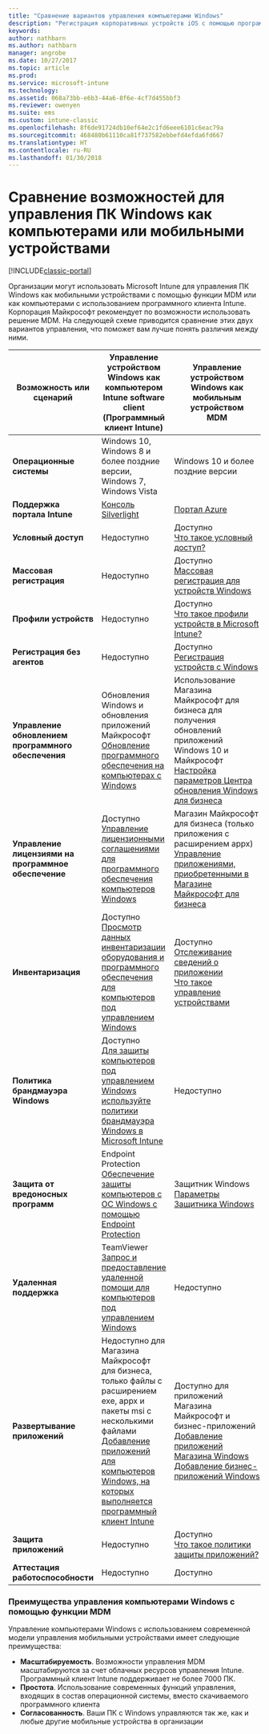 ```yaml
---
title: "Сравнение вариантов управления компьютерами Windows"
description: "Регистрация корпоративных устройств iOS с помощью программы регистрации устройств Apple (DEP) или Apple Configurator."
keywords: 
author: nathbarn
ms.author: nathbarn
manager: angrobe
ms.date: 10/27/2017
ms.topic: article
ms.prod: 
ms.service: microsoft-intune
ms.technology: 
ms.assetid: 068a73bb-e6b3-44a6-8f6e-4cf7d455bbf3
ms.reviewer: owenyen
ms.suite: ems
ms.custom: intune-classic
ms.openlocfilehash: 8f6de91724db10ef64e2c1fd6eee6101c6eac79a
ms.sourcegitcommit: 468480b61110ca81f737582ebbefd4efda6fd667
ms.translationtype: HT
ms.contentlocale: ru-RU
ms.lasthandoff: 01/30/2018
---
```

# <a name="compare-managing-windows-pcs-as-computers-or-mobile-devices"></a>Сравнение возможностей для управления ПК Windows как компьютерами или мобильными устройствами

[!INCLUDE[classic-portal](../includes/classic-portal.md)]

Организации могут использовать Microsoft Intune для управления ПК Windows как мобильными устройствами с помощью функции MDM или как компьютерами с использованием программного клиента Intune.  Корпорация Майкрософт рекомендует по возможности использовать решение MDM. На следующей схеме приводится сравнение этих двух вариантов управления, что поможет вам лучше понять различия между ними.

|**Возможность или сценарий** |**Управление устройством Windows как компьютером**<br>Intune software client (Программный клиент Intune) | **Управление устройством Windows как мобильным устройством**<br>MDM |
|--------------|-------------------------------|-------------------------------|
|**Операционные системы** |Windows 10, Windows 8 и более поздние версии, Windows 7, Windows Vista | Windows 10 и более поздние версии |
|**Поддержка портала Intune** |[Консоль Silverlight](https://manage.microsoft.com)|[Портал Azure](https://portal.azure.com) |
|**Условный доступ**|Недоступно|Доступно <br>[Что такое условный доступ?](https://docs.microsoft.com/intune-azure/conditional-access/what-is-conditional-access)|
|**Массовая регистрация**|Недоступно|Доступно <br>[Массовая регистрация для устройств Windows](https://docs.microsoft.com/intune-azure/enroll-devices/bulk-enroll-windows)|
|**Профили устройств**|Недоступно|Доступно <br>[Что такое профили устройств в Microsoft Intune?](https://docs.microsoft.com/intune-azure/configure-devices/what-are-device-profiles)|
|**Регистрация без агентов**|Недоступно |Доступно<br>[Регистрация устройств с Windows](https://docs.microsoft.com/intune-azure/enroll-devices/enroll-windows-devices)|
|**Управление обновлением программного обеспечения**| Обновления Windows и обновления приложений Майкрософт<br>[Обновление программного обеспечения на компьютерах с Windows](https://docs.microsoft.com/intune/deploy-use/keep-windows-pcs-up-to-date-with-software-updates-in-microsoft-intune)|Использование Магазина Майкрософт для бизнеса для получения обновлений приложений Windows 10 и Майкрософт<br> [Настройка параметров Центра обновления Windows для бизнеса](https://docs.microsoft.com/intune-azure/configure-devices/how-to-configure-windows-update-for-business) |
|**Управление лицензиями на программное обеспечение**|Доступно <br>[Управление лицензионными соглашениями для программного обеспечения компьютеров Windows](https://docs.microsoft.com/intune/deploy-use/manage-license-agreements-for-windows-pc-software-in-microsoft-intune)|Магазин Майкрософт для бизнеса (только приложения с расширением appx)<br>[Управление приложениями, приобретенными в Магазине Майкрософт для бизнеса](https://docs.microsoft.com/intune-azure/manage-apps/wsfb-apps)|
|**Инвентаризация**|Доступно <br>[Просмотр данных инвентаризации оборудования и программного обеспечения для компьютеров под управлением Windows](https://docs.microsoft.com/intune/deploy-use/view-hardware-and-software-inventory-for-windows-pcs-in-microsoft-intune)|Доступно <br>[Отслеживание сведений о приложении](https://docs.microsoft.com/intune/apps-monitor)<br>[Что такое управление устройствами](https://docs.microsoft.com/intune/device-management)|
|**Политика брандмауэра Windows**|Доступно <br>[Для защиты компьютеров под управлением Windows используйте политики брандмауэра Windows в Microsoft Intune](https://docs.microsoft.com/intune/deploy-use/help-protect-windows-pcs-using-windows-firewall-policies-in-microsoft-intune) |Недоступно|
|**Защита от вредоносных программ**|Endpoint Protection<br>[Обеспечение защиты компьютеров с ОС Windows с помощью Endpoint Protection](https://docs.microsoft.com/intune/deploy-use/help-secure-windows-pcs-with-endpoint-protection-for-microsoft-intune)|Защитник Windows<br>[Параметры Защитника Windows](https://docs.microsoft.com/intune-azure/configure-devices/custom-for-windows-10#windows-defender-settings)|
|**Удаленная поддержка** |TeamViewer<br>[Запрос и предоставление удаленной помощи для компьютеров под управлением Windows](https://docs.microsoft.com/intune/deploy-use/request-and-provide-remote-assistance-for-windows-pcs-in-microsoft-intune)|Недоступно |
|**Развертывание приложений** | Недоступно для Магазина Майкрософт для бизнеса,<br>только файлы с расширением exe, appx и пакеты msi с несколькими файлами<br>[Добавление приложений для компьютеров Windows, на которых выполняется программный клиент Intune](https://docs.microsoft.com/intune/deploy-use/add-apps-for-windows-pcs-in-microsoft-intune)|Доступно для приложений Магазина Майкрософт и бизнес-приложений<br>[Добавление приложений Магазина Windows](https://docs.microsoft.com/intune/store-apps-windows)<br>[Добавление бизнес-приложений Windows](https://docs.microsoft.com/intune/lob-apps-windows)|
|**Защита приложений**|Недоступно|Доступно <br>[Что такое политики защиты приложений?](https://docs.microsoft.com/intune-azure/manage-apps/what-is-app-protection-policy)|
|**Аттестация работоспособности**|Недоступно|Доступно|


### <a name="advantages-of-mdm-windows-pc-management"></a>Преимущества управления компьютерами Windows с помощью функции MDM
Управление компьютерами Windows с использованием современной модели управления мобильными устройствами имеет следующие преимущества:
- **Масштабируемость**. Возможности управления MDM масштабируются за счет облачных ресурсов управления Intune. Программный клиент Intune поддерживает не более 7000 ПК.
- **Простота**. Использование современных функций управления, входящих в состав операционной системы, вместо скачиваемого программного клиента
- **Согласованность**. Ваши ПК с Windows управляются так же, как и любые другие мобильные устройства в организации
<!-- - **Cloud optimization** - -->
